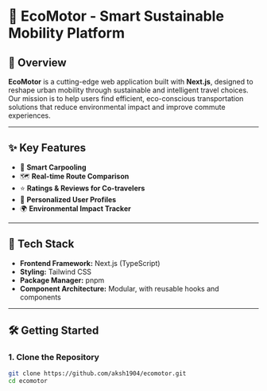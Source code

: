 # 🌿 EcoMotor - Smart Sustainable Mobility Platform

## 🚀 Overview
**EcoMotor** is a cutting-edge web application built with **Next.js**, designed to reshape urban mobility through sustainable and intelligent travel choices. Our mission is to help users find efficient, eco-conscious transportation solutions that reduce environmental impact and improve commute experiences.

---

## ✨ Key Features
- 🚗 **Smart Carpooling**  
- 🗺️ **Real-time Route Comparison**  
- ⭐ **Ratings & Reviews for Co-travelers**  
- 👤 **Personalized User Profiles**  
- 🌍 **Environmental Impact Tracker**

---

## 🧰 Tech Stack
- **Frontend Framework:** Next.js (TypeScript)
- **Styling:** Tailwind CSS
- **Package Manager:** pnpm
- **Component Architecture:** Modular, with reusable hooks and components

---

## 🛠️ Getting Started

### 1. Clone the Repository
```bash
git clone https://github.com/aksh1904/ecomotor.git
cd ecomotor
